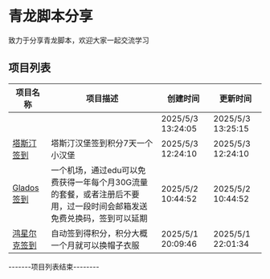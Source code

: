 # 青龙脚本分享
致力于分享青龙脚本，欢迎大家一起交流学习

## 项目列表
| 项目名称 | 项目描述 | 创建时间 | 更新时间 |
| --- | --- | --- | --- |
| []() |  | 2025/5/3 13:24:05 | 2025/5/3 13:25:15 |
| [塔斯汀签到](塔斯汀签到) | 塔斯汀汉堡签到积分7天一个小汉堡 | 2025/5/3 12:24:10 | 2025/5/3 12:24:10 |
| [Glados签到](Glados签到) | 一个机场，通过edu可以免费获得一年每个月30G流量的套餐，或者注册后不要用，过一段时间会邮箱发送免费兑换码，签到可以延期 | 2025/5/2 10:44:52 | 2025/5/2 10:44:52 |
| [鸿星尔克签到](鸿星尔克签到) | 自动签到得积分，积分大概一个月就可以换帽子衣服 | 2025/5/1 20:09:46 | 2025/5/1 22:01:34 |
-------项目列表结束--------
